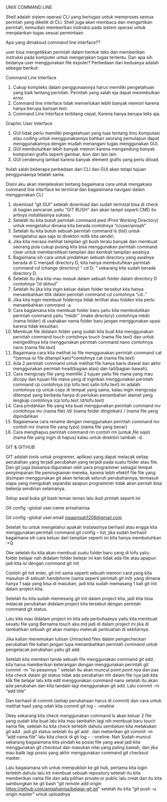 ﻿UNIX COMMAND LINE

Shell adalah sistem operasi CLI yang bertugas untuk memproses semua perintah yang diketik di CLI. Shell juga akan membaca dan mengartikan perintah, kemudian memberikan instruksi pada sistem operasi untuk menjalankan tugas sesuai permintaan. 

Apa yang dimaksud command line interface??

user bisa mengetikkan perintah dalam bentuk teks dan memberikan instruksi pada komputer untuk mengerjakan tugas tertentu. Dan apa sih bedanya user menggunakan file expoler?  Perbedaan dari keduanya adalah sebegai berikut:

Command Line Interface

1) Cukup kompleks dalam penggunaannya harus memiliki pengetahuan yang baik tentang perintah. Perintah yang salah eja dapat menimbulkan error.
1) Command line interface tidak memerlukan lebih banyak memori karena hanya berupa barisan text.
1) Command Line Interface terbilang cepat, Karena hanya berupa teks aja.

Graphic User Interface

1) GUI tidak perlu memiliki pengetahuan yang luas tentang ilmu komputasi atau coding untuk menggunakannya bahkan seorang pemulapun dapat menggunakannya dengan mudah menangani tugas menggunakan GUI.
1) GUI membutuhkan lebih banyak memori karena mengandung banyak komponen grafis seperti gambar, ikon dan lain lain
1) GUI cenderung lambat karena banyak element grafis yang perlu diload.

Itulah salah beberapa perbedaan dari CLI dan GUI akan tetapi tujuan penggunaanya tetalah sama. 

Disini aku akan menjeleskan tentang bagaimana cara untuk mengakses command line interface ke terminal dan bagaiamana navigasi dalam menggunakan CLI 

1. download “git GUI” setelah download dan sudah terinstal bisa di check di bagian percarian yaitu “GIT BUSH” dan akan tampil seperti CMD itu artinya instalilasinya sukses.
1. Setelah itu kita butuh perintah command pwd (Print Working Directory) untuk mengetahui dimana kita berada contohnya “c/user/anisah”
1. Setelah itu kita butuh sebuah perintah command ls (list) untuk mengetahui apa saja isi direktori milik kita sendiri.
1. Jika kita merasa melihat tampilan git bush teralu banyak dan membuat seorang pula cukup pusing kita bisa menggunakan perintah command clear untuk membersihkan tampilan dan kembali tampilan awalnya.
1. Bagaimana sih cara untuk pindahkan sebuah directory yang awalnya berada di C menjadi directory D, kita hanya membutuhkan perintah command cd (change directory) “ cd D; ” sekarang kita sudah berada directory D.
1. Setelah itu jika kita mau masuk dalam sebuah folder dalam directory D contohnya “/d skilvul” 
1. Setelah itu jika kita ingin keluar dalam folder tersebut kita hanya menambahkan titik dalam perintah command cd contohnya “cd..”
1. Jika kita ingin membuat foldernya tidak terlihat atau hidden kita perlu menambahkan command -a 
1. Cara bagiamana kita membuat folder baru yaitu kita membutuhkan perintah command yaitu “mkdir” (make directory) contohnya mkdir (nama folder) di usahakan nama folder baru jangan menggunakan spasi karena tidak kesulitan.
1. Membuat file didalam folder yang sudah kita buat kita menggunakan perintah command touch contohnya touch (nama file.text) dan untuk mengeditnya kita menggunakan perintah command nano contohnya nano (nama file.text)
1. Bagaimana cara kita melihat isi file menggunakan perintah command cat *(semua isi file ditampil kan)*contohnya cat (nama file.text)
1. Ada 2 perintah command untuk melihat file hanya baris diawal dan akhir menggunakan perintah head(bagian atas) dan tail(bagian bawah).
1. Cara mengcopy file yang memiliki 2 tujuan yaitu file mana yang mau dicopy dan tujuan file mana yang di inginkan menggunakan perintah command cp contohnya (cp tofu.text salin tofu.text) ini adalah contohnya cp untuk copy di tempat yang sama, kalau ingin mengcopy ditempat yang berbeda hanya di perlukan penambahan alamat yang lengkap contohnya (cp tofu.text /d/tofu.text) 
1. Cara pindahkan file yang kita buat menggunakan perintah command mv contohnya mv (nama file) /d/ (nama folder dinginkan) / (nama file yang dipindahkan
1. Bagaiamana cara rename dengan menggunakan perintah command mv contoh mv (nama file yang typo) (nama file yang benar)
1. Cara menghapus perintah command rm contoh rm (*untuk file saja*) (nama file yang ingin di hapus) kalau untuk direktori tambah -d.

GIT & GITHUB

GIT adalah tools untuk progremer, aplikasi yang dapat melacak setiap perubahan yang terjadi perubahan yang terjadi pada suatu folder atau file. Dan git juga biasanya digunakan oleh para programmer sebagai tempat penyimpanan file pemrograman mereka, karena lebih efektif file file yang disimpan menggunakan git akan terlacak seluruh perubahannya, termasuk siapa yang mengubah sepandai apapun programmer tidak akan pernah bisa bekerja sendirian selamanya.

Setup awal buka  git bash teman teman lalu ikuti printah seperti ini

Git config –global user.name anisahanisa

Git config –global user.email <nisaanisah1206@gmail.com>

Setelah itu untuk mengetahui apakah instalasinya berhasil atau engga kita menggunakan perintah command git config – list, jika sudah berhasil bagaimana sih cara keluar dari tampilan seperti ini kita hanya membutuhkan :+Q

Oke setelah itu kita akan membuat suatu folder baru yang di tofu yaitu folder belajar nah didalam folder belejar ini kan tidak ada file atau apapun jadi kita isi dengan command git init

Contoh git init enter, git init sama seperti sebuah memori card yang kita masukan di sebuah handphone (sama seperti perintah git init) yang dimana hanya 1 saja yang bisa di masukan, jadi kita sudah memasang 1 kali git init dalam project kita.

Setelah itu kita sudah memesang git init dalam project kita, jadi kita bisa melacak perubahan didalam project kita tersebut dengan perintah command git status.

Lalu kita mau didalam project ini kita ada perbuhaanya yaitu kita membuat seuatu file yang Bernama touch aku.md jadi di dalam project ini jika di tambahkan sebuah git akan mampu melecak perbuahan di sekitarnya.

Jika kalian menemukan tulisan Untracked files dalam pengecheckan perubahan file kalian jangan lupa menambahkan perintah command untuk pengelacak perubahan yaitu git add.

Setelah kita memberi tanda sebuah file menggunakan command git add . kita harus memberikan keterangan dengan menggunakan perintah git commit -m “isi pesannya ” setelah itu akan muncul point point nya dan pas kita check dalam git status tidak ada perubahan nih dalam file nya jadi kita klik file belajar lalu kita edit menggunakan command nano setelah itu akan ada perubahan dan kita tandain lagi menggunakan git add. Lalu commit -m “add title”

Dan berhasil di commit (setiap perubahaan harus di commit) dan cara untuk melihat hasil yang udah kita commit git log - -oneline  

Okey sekarang kita check menggunakan command ls akan keluar 2 file yang sudah kita buat lalu kita mau tambahin lagi nih membuat baru touch nama file, setelah itu kita check terlebih dahulu sembelum kita melakukan git add . jadi git status setelah itu git add . dan meberikan git commit -m “add nama file” lalu kita check di git log – - oneline. Nah Sudah muncul sekarang bagaiamana kita pindah ke posisi file yang awal jadi kita menggunakan git checkout dan masukan nilai yang paling bawah, dan jika mau balik lagi posisi yang akhir menggunakan command git checkout master.

Lalu bagaiamana sih untuk mempublish ke git hub, pertama kita login terlebih dahulu lalu kit membuat sebuah repository setelah itu kita memberikan nama file dan ada pilihan private or public lalu creat dan itu kita sambungkan ke git bash “git remote add origin <https://github.com/anisahanisa/belajar-git.git>” setelah itu kita “git push -u origin master” untuk uploadnya


